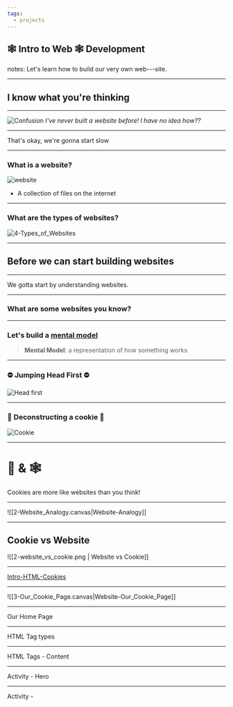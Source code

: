 ```yaml
---
tags:
  - projects
---
```

## 🕸 Intro to Web 🕸 Development 

notes:
Let's learn how to build our very own web---site. 

---

## I know what you're thinking

---

![Confusion](https://media.giphy.com/media/pWdckHaBKYGZHKbxs6/giphy.gif)
*I've never built a website before! I have no idea how??*

---

That's okay, we're gonna start slow

---

### What is a website?

![website](https://media.giphy.com/media/SpopD7IQN2gK3qN4jS/giphy.gif)

- A collection of files on the internet

---

### What are the types of websites?

![4-Types_of_Websites](4-Types_of_Websites.canvas)

---

## Before we can start building websites

---

We gotta start by understanding websites.

---

### What are some websites you know?

---

### Let's build a [mental model]()

> **Mental Model**: a representation of how something works

---

### ⛔ Jumping Head First ⛔
![Head first](https://media.giphy.com/media/oGsCtcD0gLvSE/giphy.gif)


---

### 🍪 Deconstructing a cookie 🍪
![Cookie](https://media.giphy.com/media/bAlYQOugzX9sY/giphy.gif)

---
# 🍪 & 🕸

Cookies are more like websites than you think!

---

![[2-Website_Analogy.canvas|Website-Analogy]]

---

## Cookie vs Website

![[2-website_vs_cookie.png | Website vs Cookie]]

---

[Intro-HTML-Cookies](https://codepen.io/totally-not-frito-lays/pen/dyamGaz)

---
![[3-Our_Cookie_Page.canvas|Website-Our_Cookie_Page]]

---
Our Home Page

---
HTML Tag types

---
HTML Tags - Content

---
Activity - Hero

---
Activity - 
